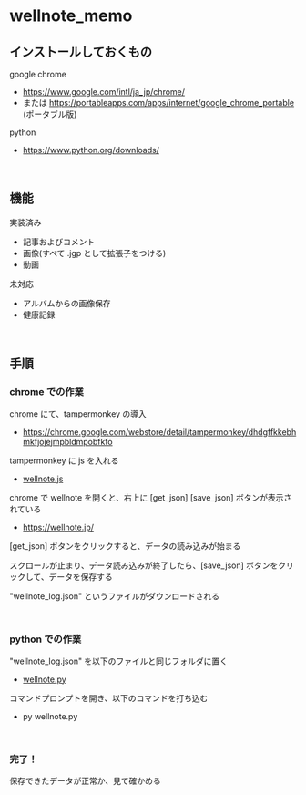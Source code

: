 
# wellnote_memo

## インストールしておくもの

google chrome
- https://www.google.com/intl/ja_jp/chrome/
- または https://portableapps.com/apps/internet/google_chrome_portable (ポータブル版)

python
- https://www.python.org/downloads/

<br>

## 機能

実装済み
- 記事およびコメント
- 画像(すべて .jgp として拡張子をつける)
- 動画

未対応
- アルバムからの画像保存
- 健康記録

<br>

## 手順

### chrome での作業
chrome にて、tampermonkey の導入
- https://chrome.google.com/webstore/detail/tampermonkey/dhdgffkkebhmkfjojejmpbldmpobfkfo

tampermonkey に js を入れる
- [wellnote.js](https://github.com/mosamosa12345/wellnote_memo/blob/main/wellnote.js)

chrome で wellnote を開くと、右上に [get_json] [save_json] ボタンが表示されている
- https://wellnote.jp/

[get_json] ボタンをクリックすると、データの読み込みが始まる

スクロールが止まり、データ読み込みが終了したら、[save_json] ボタンをクリックして、データを保存する

"wellnote_log.json" というファイルがダウンロードされる

<br>

### python での作業
"wellnote_log.json" を以下のファイルと同じフォルダに置く
- [wellnote.py](https://github.com/mosamosa12345/wellnote_memo/blob/main/wellnote.py)

コマンドプロンプトを開き、以下のコマンドを打ち込む
- py wellnote.py

<br>

### 完了！

保存できたデータが正常か、見て確かめる


